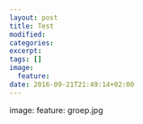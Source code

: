 ```yaml
---
layout: post
title: Test
modified:
categories: 
excerpt:
tags: []
image:
  feature:
date: 2016-09-21T21:49:14+02:00
---
```


image:
  feature: groep.jpg